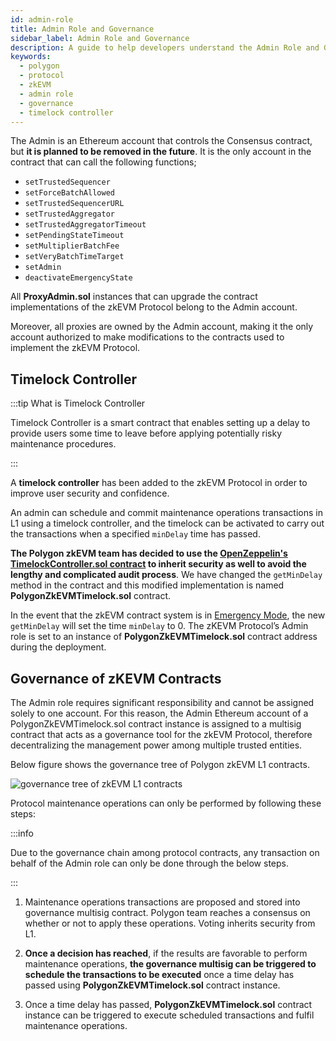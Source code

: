 ```yaml
---
id: admin-role
title: Admin Role and Governance
sidebar_label: Admin Role and Governance
description: A guide to help developers understand the Admin Role and Governance mechanism of Polygon zkEVM.
keywords:
  - polygon
  - protocol
  - zkEVM
  - admin role
  - governance
  - timelock controller
---
```


The Admin is an Ethereum account that controls the Consensus contract, but **it is planned to be removed in the future**. It is the only account in the contract that can call the following functions;

- `setTrustedSequencer`
- `setForceBatchAllowed`
- `setTrustedSequencerURL`
- `setTrustedAggregator`
- `setTrustedAggregatorTimeout`
- `setPendingStateTimeout`
- `setMultiplierBatchFee`
- `setVeryBatchTimeTarget`
- `setAdmin`
- `deactivateEmergencyState`

All **ProxyAdmin.sol** instances that can upgrade the contract implementations of the zkEVM Protocol belong to the Admin account.

Moreover, all proxies are owned by the Admin account, making it the only account authorized to make modifications to the contracts used to implement the zkEVM Protocol.

## Timelock Controller

:::tip What is Timelock Controller

Timelock Controller is a smart contract that enables setting up a delay to provide users some time to leave before applying potentially risky maintenance procedures.

:::

A **timelock controller** has been added to the zkEVM Protocol in order to improve user security and confidence.

An admin can schedule and commit maintenance operations transactions in L1 using a timelock controller, and the timelock can be activated to carry out the transactions when a specified `minDelay` time has passed.

**The Polygon zkEVM team has decided to use the [OpenZeppelin's TimelockController.sol contract](https://github.com/OpenZeppelin/openzeppelin-contracts/blob/master/contracts/governance/TimelockController.sol) to inherit security as well to avoid the lengthy and complicated audit process**. We have changed the `getMinDelay` method in the contract and this modified implementation is named **PolygonZkEVMTimelock.sol** contract.

In the event that the zkEVM contract system is in [Emergency Mode](emergency-state.md), the new `getMinDelay` will set the time `minDelay` to 0. The zKEVM Protocol’s Admin role is set to an instance of **PolygonZkEVMTimelock.sol** contract address during the deployment.

## Governance of zKEVM Contracts

The Admin role requires significant responsibility and cannot be assigned solely to one account. For this reason, the Admin Ethereum account of a PolygonZkEVMTimelock.sol contract instance is assigned to a multisig contract that acts as a governance tool for the zkEVM Protocol, therefore decentralizing the management power among multiple trusted entities.

Below figure shows the governance tree of Polygon zkEVM L1 contracts.

![governance tree of zkEVM L1 contracts](figures/governance-tree.png)

Protocol maintenance operations can only be performed by following these steps:

:::info

Due to the governance chain among protocol contracts, any transaction on behalf of the Admin role can only be done through the below steps.

:::

1. Maintenance operations transactions are proposed and stored into governance multisig contract. Polygon team reaches a consensus on whether or not to apply these operations. Voting inherits security from L1.

2. **Once a decision has reached**, if the results are favorable to perform maintenance operations, **the governance multisig can be triggered to schedule the transactions to be executed** once a time delay has passed using **PolygonZkEVMTimelock.sol** contract instance.

3. Once a time delay has passed, **PolygonZkEVMTimelock.sol** contract instance can be triggered to execute scheduled transactions and fulfil maintenance operations.
